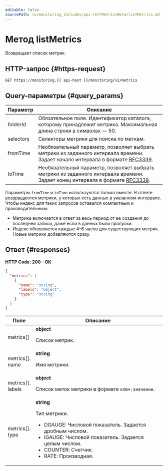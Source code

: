 ```yaml
---
editable: false
sourcePath: ru/monitoring_includes/api-ref/MetricsMeta/listMetrics.md
---
```


# Метод listMetrics
Возвращает список метрик.
 

 
## HTTP-запрос {#https-request}
```
GET https://monitoring.{{ api-host }}/monitoring/v2/metrics
```
 
## Query-параметры {#query_params}
 
Параметр | Описание
--- | ---
folderId | Обязательное поле. Идентификатор каталога, которому принадлежит метрика. Максимальная длина строки в символах — 50.
selectors | Селекторы метрики для поиска по меткам.
fromTime | Необязательный параметр, позволяет выбрать метрики из заданного интервала времени. Задает начало интервала в формате <a href="https://www.ietf.org/rfc/rfc3339.txt">RFC3339</a>.
toTime | Необязательный параметр, позволяет выбрать метрики из заданного интервала времени. Задает конец интервала в формате <a href="https://www.ietf.org/rfc/rfc3339.txt">RFC3339</a>.

Параметры `fromTime` и `toTime` используются только вместе. В ответе возвращаются метрики, у которых есть данные в указанном интервале. Чтобы индекс для таких запросов оставался компактным и производительным:

- Метрика включается в ответ за весь период от ее создания до последней записи, даже если в данных были пропуски.
- Индекс обновляется каждые 4–6 часов для существующих метрик. Новые метрики добавляются сразу.
 
## Ответ {#responses}
**HTTP Code: 200 - OK**

```json 
{
  "metrics": [
    {
      "name": "string",
      "labels": "object",
      "type": "string"
    }
  ]
}
```

 
Поле | Описание
--- | ---
metrics[] | **object**<br><p>Список метрик.</p> 
metrics[].<br>name | **string**<br><p>Имя метрики.</p> 
metrics[].<br>labels | **object**<br><p>Список меток метрики в формате <code>ключ:значение</code>.</p> 
metrics[].<br>type | **string**<br><p>Тип метрики.</p> <ul> <li>DGAUGE: Числовой показатель. Задается дробным числом.</li> <li>IGAUGE: Числовой показатель. Задается целым числом.</li> <li>COUNTER: Счетчик.</li> <li>RATE: Производная.</li> </ul>
